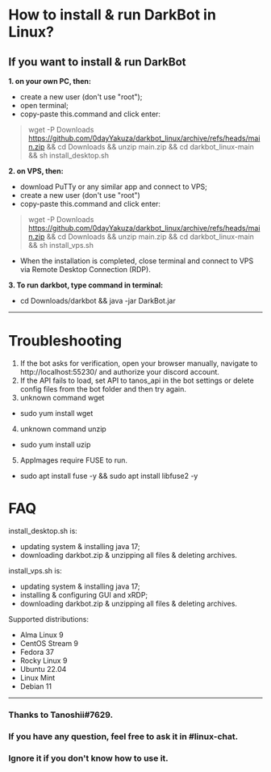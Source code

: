 # How to install & run DarkBot in Linux?

## If you want to install & run DarkBot
**1. on your own PC, then:**
- create a new user (don't use "root");
- open terminal;
- copy-paste this.command and click enter:
> wget -P Downloads https://github.com/0dayYakuza/darkbot_linux/archive/refs/heads/main.zip && cd Downloads && unzip main.zip && cd darkbot_linux-main && sh install_desktop.sh

**2. on VPS, then:**
- download PuTTy or any similar app and connect to VPS;
- create a new user (don't use "root")
- copy-paste this.command and click enter:
> wget -P Downloads https://github.com/0dayYakuza/darkbot_linux/archive/refs/heads/main.zip && cd Downloads && unzip main.zip && cd darkbot_linux-main && sh install_vps.sh
- When the installation is completed, close terminal and connect to VPS via Remote Desktop Connection (RDP).

**3. To run darkbot, type command in terminal:**
- cd Downloads/darkbot && java -jar DarkBot.jar
---
# Troubleshooting
1. If the bot asks for verification, open your browser manually, navigate to http://localhost:55230/ and authorize your discord account.
2. If the API fails to load, set API to tanos_api in the bot settings or delete config files from the bot folder and then try again.
3. unknown command wget
- sudo yum install wget
4. unknown command unzip
- sudo yum install uzip
5. AppImages require FUSE to run.
- sudo apt install fuse -y && sudo apt install libfuse2 -y
# FAQ
install_desktop.sh is:
- updating system & installing java 17;
- downloading darkbot.zip & unzipping all files & deleting archives.

install_vps.sh is:
- updating system & installing java 17;
- installing & configuring GUI and xRDP;
- downloading darkbot.zip & unzipping all files & deleting archives.

Supported distributions:
- Alma Linux 9
- CentOS Stream 9
- Fedora 37
- Rocky Linux 9
- Ubuntu 22.04
- Linux Mint
- Debian 11
---
### Thanks to Tanoshii#7629.
### If you have any question, feel free to ask it in #linux-chat.
### Ignore it if you don't know how to use it. 